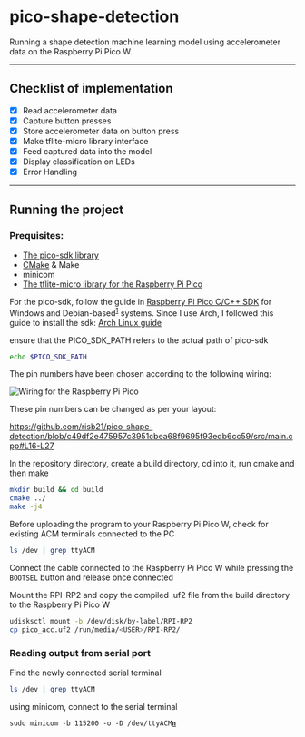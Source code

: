 # pico-shape-detection
Running a shape detection machine learning model using accelerometer data on the Raspberry Pi Pico W.

---

## Checklist of implementation
- [x] Read accelerometer data
- [x] Capture button presses
- [x] Store accelerometer data on button press
- [x] Make tflite-micro library interface 
- [x] Feed captured data into the model 
- [x] Display classification on LEDs 
- [x] Error Handling 

---

## Running the project

### Prequisites:
- [The pico-sdk library](https://github.com/raspberrypi/pico-sdk)
- [CMake](https://cmake.org/) & Make
- minicom
- [The tflite-micro library for the Raspberry Pi Pico](https://github.com/raspberrypi/pico-tflmicro)

For the pico-sdk, follow the guide in [Raspberry Pi Pico C/C++ SDK](https://datasheets.raspberrypi.com/pico/getting-started-with-pico.pdf) for Windows and Debian-based<sup>[1]</sup> systems. Since I use Arch, I followed this guide to install the sdk: [Arch Linux guide](https://loads.pickle.me.uk/2021/01/25/compiling-for-the-raspberry-pico-on-arch-linux/)

[1]: https://datasheets.raspberrypi.com/pico/getting-started-with-pico.pdf#quick-setup-section

ensure that the PICO_SDK_PATH refers to the actual path of pico-sdk

```bash
echo $PICO_SDK_PATH
```

The pin numbers have been chosen according to the following wiring:

![Wiring for the Raspberry Pi Pico](pico-wiring.png)

These pin numbers can be changed as per your layout:

https://github.com/risb21/pico-shape-detection/blob/c49df2e475957c3951cbea68f9695f93edb6cc59/src/main.cpp#L16-L27

In the repository directory, create a build directory, cd into it, run cmake and then make

```bash
mkdir build && cd build
cmake ../
make -j4
```

Before uploading the program to your Raspberry Pi Pico W, check for existing ACM terminals connected to the PC

```bash
ls /dev | grep ttyACM
```

Connect the cable connected to the Raspberry Pi Pico W while pressing the `BOOTSEL` button and release once connected

Mount the RPI-RP2 and copy the compiled .uf2 file from the build directory to the Raspberry Pi Pico W

```bash
udisksctl mount -b /dev/disk/by-label/RPI-RP2
cp pico_acc.uf2 /run/media/<USER>/RPI-RP2/
```

### Reading output from serial port

Find the newly connected serial terminal

```bash
ls /dev | grep ttyACM
```

using minicom, connect to the serial terminal

<pre><code>sudo minicom -b 115200 -o -D /dev/ttyACM<b><u>n</u></b></code></pre>